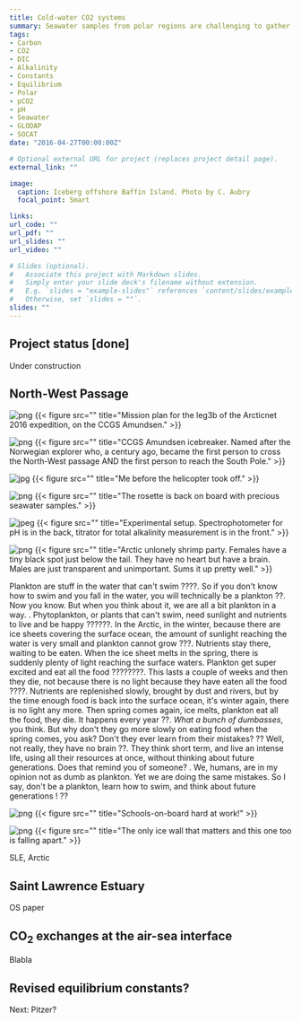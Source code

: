 ```yaml
---
title: Cold-water CO2 systems
summary: Seawater samples from polar regions are challenging to gather. In turn, this lack of data makes CO<sub>2</sub>-system predictions in cold, polar waters poorly constrained and uncertain.
tags:
- Carbon
- CO2
- DIC
- Alkalinity
- Constants
- Equilibrium
- Polar
- pCO2
- pH
- Seawater
- GLODAP
- SOCAT
date: "2016-04-27T00:00:00Z"

# Optional external URL for project (replaces project detail page).
external_link: ""

image:
  caption: Iceberg offshore Baffin Island. Photo by C. Aubry
  focal_point: Smart

links:
url_code: ""
url_pdf: ""
url_slides: ""
url_video: ""

# Slides (optional).
#   Associate this project with Markdown slides.
#   Simply enter your slide deck's filename without extension.
#   E.g. `slides = "example-slides"` references `content/slides/example-slides.md`.
#   Otherwise, set `slides = ""`.
slides: ""
---
```


## Project status [**done**]

Under construction

## North-West Passage

![png](./leg3_2016.png)
{{< figure src="" title="Mission plan for the leg3b of the Arcticnet 2016 expedition, on the CCGS Amundsen." >}}

![png](./amundsen.png)
{{< figure src="" title="CCGS Amundsen icebreaker. Named after the Norwegian explorer who, a century ago, became the first person to cross the North-West passage AND the first person to reach the South Pole." >}}

![jpg](./Olivier.jpg)
{{< figure src="" title="Me before the helicopter took off." >}}

![png](./rosette.png)
{{< figure src="" title="The rosette is back on board with precious seawater samples." >}}

![jpeg](./setup.jpeg)
{{< figure src="" title="Experimental setup. Spectrophotometer for pH is in the back, titrator for total alkalinity measurement is in the front." >}}

![png](./shrimp_party.png)
{{< figure src="" title="Arctic unlonely shrimp party. Females have a tiny black spot just below the tail. They have no heart but have a brain. Males are just transparent and unimportant. Sums it up pretty well." >}}

Plankton are stuff in the water that can't swim ????. So if you don't know how to swim and you fall in the water, you will technically be a plankton ??. Now you know. But when you think about it, we are all a bit plankton in a way.
.
Phytoplankton, or plants that can't swim, need sunlight and nutrients to live and be happy ??????. In the Arctic, in the winter, because there are ice sheets covering the surface ocean, the amount of sunlight reaching the water is very small and plankton cannot grow ???. Nutrients stay there, waiting to be eaten. When the ice sheet melts in the spring, there is suddenly plenty of light reaching the surface waters. Plankton get super excited and eat all the food ????????. This lasts a couple of weeks and then they die, not because there is no light because they have eaten all the food ????. Nutrients are replenished slowly, brought by dust and rivers, but by the time enough food is back into the surface ocean, it's winter again, there is no light any more. Then spring comes again, ice melts, plankton eat all the food, they die. It happens every year ??. *What a bunch of dumbasses*, you think. But why don't they go more slowly on eating food when the spring comes, you ask? Don't they ever learn from their mistakes? ?? Well, not really, they have no brain ??. They think short term, and live an intense life, using all their resources at once, without thinking about future generations. Does that remind you of someone?
.
We, humans, are in my opinion not as dumb as plankton. Yet we are doing the same mistakes. So I say, don't be a plankton, learn how to swim, and think about future generations ! ??

![png](./sob.png)
{{< figure src="" title="Schools-on-board hard at work!" >}}

![png](./the_wall.png)
{{< figure src="" title="The only ice wall that matters and this one too is falling apart." >}}

SLE, Arctic

## Saint Lawrence Estuary

OS paper

## CO<sub>2</sub> exchanges at the air-sea interface

Blabla

## Revised equilibrium constants?

Next: Pitzer?
